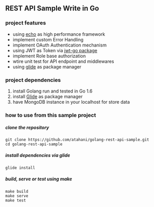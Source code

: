 ## REST API Sample Write in Go

### project features

* using [echo](https://labstack.com/echo) as high performance framework
* implement custom Error Handling 
* implement OAuth Authentication mechanism
* using JWT as Token via [jwt-go package](https://github.com/dgrijalva/jwt-go)
* implement Role base authorization
* wtire unit test for API endpoint and middlewares
* using [glide](https://glide.sh) as package manager

### project dependencies
1. install Golang run and tested in Go 1.6 
2. install [Glide](https://github.com/Masterminds/glide) as package manager
3. have MongoDB instance in your localhost for store data


### how to use from this sample project
##### clone the repository
```
git clone https://github.com/atahani/golang-rest-api-sample.git
cd golang-rest-api-sample
```

##### install dependencies via glide
```
glide install
```

##### build, serve or test using make

```
make build
make serve
make test
```

